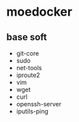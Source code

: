 # moedocker

## base soft
+ git-core
+ sudo
+ net-tools
+ iproute2
+ vim
+ wget
+ curl
+ openssh-server
+ iputils-ping